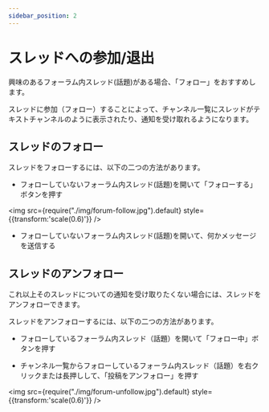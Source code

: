 ```yaml
---
sidebar_position: 2
---
```


# スレッドへの参加/退出

興味のあるフォーラム内スレッド(話題)がある場合、「フォロー」をおすすめします。

スレッドに参加（フォロー）することによって、チャンネル一覧にスレッドがテキストチャンネルのように表示されたり、通知を受け取れるようになります。

## スレッドのフォロー

スレッドをフォローするには、以下の二つの方法があります。

- フォローしていないフォーラム内スレッド(話題)を開いて「フォローする」ボタンを押す

<img src={require("./img/forum-follow.jpg").default} style={{transform:'scale(0.6)'}} />

- フォローしていないフォーラム内スレッド(話題)を開いて、何かメッセージを送信する

## スレッドのアンフォロー

これ以上そのスレッドについての通知を受け取りたくない場合には、スレッドをアンフォローできます。

スレッドをアンフォローするには、以下の二つの方法があります。

- フォローしているフォーラム内スレッド（話題）を開いて「フォロー中」ボタンを押す

- チャンネル一覧からフォローしているフォーラム内スレッド（話題）を右クリックまたは長押しして、「投稿をアンフォロー」を押す

<img src={require("./img/forum-unfollow.jpg").default} style={{transform:'scale(0.6)'}} />